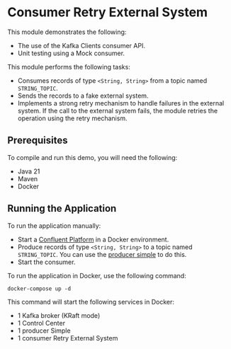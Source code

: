 # Consumer Retry External System

This module demonstrates the following:

- The use of the Kafka Clients consumer API.
- Unit testing using a Mock consumer.

This module performs the following tasks:

- Consumes records of type `<String, String>` from a topic named `STRING_TOPIC`.
- Sends the records to a fake external system.
- Implements a strong retry mechanism to handle failures in the external system. If the call to the external system
  fails, the module retries the operation using the retry mechanism.

## Prerequisites

To compile and run this demo, you will need the following:

- Java 21
- Maven
- Docker

## Running the Application

To run the application manually:

- Start a [Confluent Platform](https://docs.confluent.io/platform/current/quickstart/ce-docker-quickstart.html#step-1-download-and-start-cp) in a Docker environment.
- Produce records of type `<String, String>` to a topic named `STRING_TOPIC`. You can use the [producer simple](../../kafka-producer-quickstarts/kafka-producer-simple) to do this.
- Start the consumer.

To run the application in Docker, use the following command:

```console
docker-compose up -d
```

This command will start the following services in Docker:

- 1 Kafka broker (KRaft mode)
- 1 Control Center
- 1 producer Simple
- 1 consumer Retry External System

